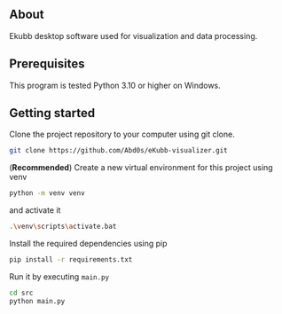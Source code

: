## About

Ekubb desktop software used for visualization and data processing.

## Prerequisites

This program is tested Python 3.10 or higher on Windows.

## Getting started

Clone the project repository to your computer using git clone.

```bash
git clone https://github.com/Abd0s/eKubb-visualizer.git
```

(**Recommended**) Create a new virtual environment for this project using venv

```bash
python -m venv venv 
```

and activate it

```bash
.\venv\scripts\activate.bat
```

Install the required dependencies using pip

```bash
pip install -r requirements.txt
```

Run it by executing ```main.py```

```bash
cd src
python main.py
```
